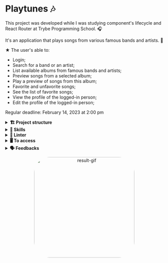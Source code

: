 # Playtunes 🎶

This project was developed while I was studying component's lifecycle and React Router at Trybe Programming School. 🎧 

It's an application that plays songs from various famous bands and artists. 🎸 

★ The user's able to:
* Login;
* Search for a band or an artist;
* List available albums from famous bands and artists;
* Preview songs from a selected album;
* Play a preview of songs from this album;
* Favorite and unfavorite songs;
* See the list of favorite songs;
* View the profile of the logged-in person;
* Edit the profile of the logged-in person;

Regular deadline: February 14, 2023 at 2:00 pm

<details>
  <summary><strong>🏗 Project structure</strong></summary><br />
  
📁 In the `Pages` folder:

The files created by me:

`Login.jsx`
`Search.jsx`
`Album.jsx`
`Favorites.jsx`
`Profile.jsx`
`ProfileEdit.jsx`
`NotFound.jsx`

📁 In the `Components` folder:

The files created by me:

`AlbumCard.jsx`
`MusicCard.jsx`
`AlbumHeader.jsx`
`EditForm.jsx`
`SideMenu.jsx`
`NavLinks.jsx`
`Loading.jsx`
`Breadcrumb.jsx`
`UserHeader.jsx`
`Footer.jsx`

📁 In the `Styles` folder:

Important: Logo used was downloaded from Icongeek26's FlatIcon profile.

The files created by me:

All 🤘

</details>

<details>
  <summary><strong>📝 Skills</strong></summary><br />

Make requests and consume data from an API;

Use the lifecycles of a React component;

Use the setState function to ensure that a given code is only executed after the state is updated

Use the BrowserRouter component correctly;

Create routes, mapping the URL path with the corresponding component, via Route;

Using Switch from React Router

Create navigation links in the application with the Link component;

</details>

<details>
  <summary><strong>🔎 Linter</strong></summary><br />

To ensure code quality, the `ESLint` and `Stylelint` linters were used in this project.

ESLint is a tool for identifying and reporting patterns found in ECMAScript/JavaScript code. In many ways it is similar to JSLint and JSHint with a few exceptions:

* ESLint uses Espree for JavaScript parsing.
* ESLint uses an AST to evaluate patterns in code.
* ESLint is completely 'pluggable', each of the rules is a plugin and you can add […]

To run them locally, run the commands below:
`npm run lint`
`npm run lint:styles`

</details>

<details>
  <summary><strong>🖥️ To access</strong></summary><br />

1 - Clone the repository:
`git clone git@github.com:VicSales28/project-playtunes.git`

2 - Enter the repository folder you just cloned.

You must be using node version 16 (or higher).

To check your version, use the command:
`nvm --version`

3 - With the required version, install the dependencies:
`npm install`

4 - To view the application, use the command:
`npm start`

</details>

<details>
  <summary><strong>🗣 Feedbacks</strong></summary><br />
  
_Give me feedbacks, I'm open to new ideas_ 😉

</details>

<p align="center">
  <img
    src="https://user-images.githubusercontent.com/115190439/234960513-8a621475-a429-467d-810c-250492c96b1c.gif"
    alt="result-gif" height="320" style="border-radius:50px;">
</p>
